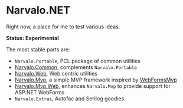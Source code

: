 Narvalo.NET
===========

Right now, a place for me to test various ideas.

**Status: Experimental**

The most stable parts are:

- `Narvalo.Portable`, PCL package of common utilities    
- [Narvalo.Common](http://www.nuget.org/packages/Narvalo.Common/), 
  complements `Narvalo.Portable`
- [Narvalo.Web](http://www.nuget.org/packages/Narvalo.Web/),
  Web centric utilities
- [Narvalo.Mvp](http://www.nuget.org/packages/Narvalo.Mvp/),
  a simple MVP framework inspired by 
  [WebFormsMvp](https://github.com/webformsmvp/webformsmvp)
- [Narvalo.Mvp.Web](http://www.nuget.org/packages/Narvalo.Mvp.Web/),
  enhances `Narvalo.Mvp` to provide support for ASP.NET WebForms
- `Narvalo.Extras`, Autofac and Serilog goodies
